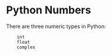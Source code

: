 # Python Numbers

There are three numeric types in Python:

        int
        float
        complex
